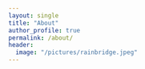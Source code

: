 ```yaml
---
layout: single
title: "About"
author_profile: true
permalink: /about/
header:
  image: "/pictures/rainbridge.jpeg"
---
```

